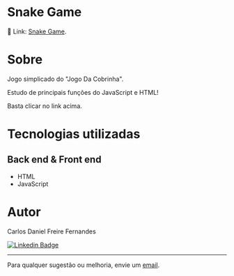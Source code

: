 # Snake Game

🔗 Link: [Snake Game](https://snake-game-vercel.vercel.app/ "Snake Game").

# Sobre

Jogo simplicado do "Jogo Da Cobrinha".

Estudo de principais funções do JavaScript e HTML!

Basta clicar no link acima.

# Tecnologias utilizadas
## Back end & Front end
- HTML
- JavaScript

# Autor

Carlos Daniel Freire Fernandes

[![Linkedin Badge](https://img.shields.io/badge/-Linkedin-blue?style=flat-square&logo=Linkedin&logoColor=white&link=https://www.linkedin.com/in/lpaulovt/)](https://www.linkedin.com/in/carlosdanielfernandes) 

---
Para qualquer sugestão ou melhoria, envie um [email](mailto:carloscdanield@gmail.com).
